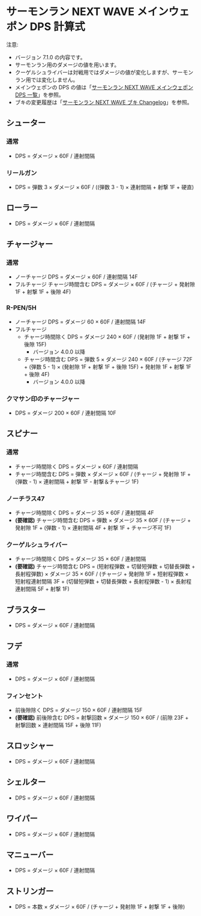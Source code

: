 # サーモンラン NEXT WAVE メインウェポン DPS 計算式

注意:

- バージョン 7.1.0 の内容です。
- サーモンラン用のダメージの値を用います。
- クーゲルシュライバーは対戦用ではダメージの値が変化しますが、サーモンラン用では変化しません。
- メインウェポンの DPS の値は「[サーモンラン NEXT WAVE メインウェポン DPS 一覧](dps-list.md)」を参照。
- ブキの変更履歴は「[サーモンラン NEXT WAVE ブキ Changelog](../CHANGELOG.md)」を参照。

## シューター

### 通常

- DPS = ダメージ × 60F / 連射間隔

### リールガン

- DPS = 弾数 3 × ダメージ × 60F / ((弾数 3 - 1) × 連射間隔 + 射撃 1F + 硬直)

## ローラー

- DPS = ダメージ × 60F / 連射間隔

## チャージャー

### 通常

- ノーチャージ DPS = ダメージ × 60F / 連射間隔 14F
- フルチャージ チャージ時間含む DPS = ダメージ × 60F / (チャージ + 発射隙 1F + 射撃 1F + 後隙 4F)

### R-PEN/5H

- ノーチャージ DPS = ダメージ 60 × 60F / 連射間隔 14F
- フルチャージ
	- チャージ時間除く DPS = ダメージ 240 × 60F / (発射隙 1F + 射撃 1F + 後隙 15F)
		- バージョン 4.0.0 以降
	- チャージ時間含む DPS = 弾数 5 × ダメージ 240 × 60F / (チャージ 72F + (弾数 5 - 1) × (発射隙 1F + 射撃 1F + 後隙 15F) + 発射隙 1F + 射撃 1F + 後隙 4F)
		- バージョン 4.0.0 以降

### クマサン印のチャージャー

- DPS = ダメージ 200 × 60F / 連射間隔 10F

## スピナー

### 通常

- チャージ時間除く DPS = ダメージ × 60F / 連射間隔
- チャージ時間含む DPS = 弾数 × ダメージ × 60F / (チャージ + 発射隙 1F + (弾数 - 1) × 連射間隔 + 射撃 1F - 射撃＆チャージ 1F)

### ノーチラス47

- チャージ時間除く DPS = ダメージ 35 × 60F / 連射間隔 4F
- **(要確認)** チャージ時間含む DPS = 弾数 × ダメージ 35 × 60F / (チャージ + 発射隙 1F + (弾数 - 1) × 連射間隔 4F + 射撃 1F + チャージ不可 1F)

### クーゲルシュライバー

- チャージ時間除く DPS = ダメージ 35 × 60F / 連射間隔
- **(要確認)** チャージ時間含む DPS = (短射程弾数 + 切替短弾数 + 切替長弾数 + 長射程弾数) × ダメージ 35 × 60F / (チャージ + 発射隙 1F + 短射程弾数 × 短射程連射間隔 3F + (切替短弾数 + 切替長弾数 + 長射程弾数 - 1) × 長射程連射間隔 5F + 射撃 1F)

## ブラスター

- DPS = ダメージ × 60F / 連射間隔

## フデ

### 通常

- DPS = ダメージ × 60F / 連射間隔

### フィンセント

- 前後隙除く DPS = ダメージ 150 × 60F / 連射間隔 15F
- **(要確認)** 前後隙含む DPS = 射撃回数 × ダメージ 150 × 60F / (前隙 23F + 射撃回数 × 連射間隔 15F + 後隙 11F)

## スロッシャー

- DPS = ダメージ × 60F / 連射間隔

## シェルター

- DPS = ダメージ × 60F / 連射間隔

## ワイパー

- DPS = ダメージ × 60F / 連射間隔

## マニューバー

- DPS = ダメージ × 60F / 連射間隔

## ストリンガー

- DPS = 本数 × ダメージ × 60F / (チャージ + 発射隙 1F + 射撃 1F + 後隙)
